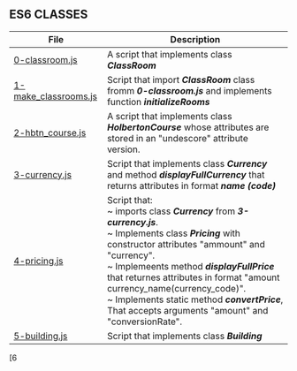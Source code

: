 ## ES6 CLASSES

File | Description
---- | -----------
[0-classroom.js](./0-classroom.js) | A script that implements class ***ClassRoom***
[1-make_classrooms.js](./1-make_classrooms.js) | Script that import ***ClassRoom*** class fromm ***0-classroom.js*** and implements function ***initializeRooms***
[2-hbtn_course.js](./2-hbtn_course.js) | A script that implements class ***HolbertonCourse*** whose attributes are stored in an "undescore" attribute version.
[3-currency.js](./3-currency.js) | Script that implements class ***Currency*** and method ***displayFullCurrency*** that returns attributes in format ***name (code)***
[4-pricing.js](./4-pricing.js) | Script that:<br>~ imports class ***Currency*** from ***3-currency.js***.<br>~ Implements class ***Pricing*** with constructor attributes "ammount" and "currency".<br>~ Implemeents method ***displayFullPrice*** that returnes attributes in format "amount currency_name(currency_code)".<br>~ Implements static method ***convertPrice***, That accepts arguments "amount" and "conversionRate".
[5-building.js](./5-building.js) | Script that implements class ***Building***
[6
